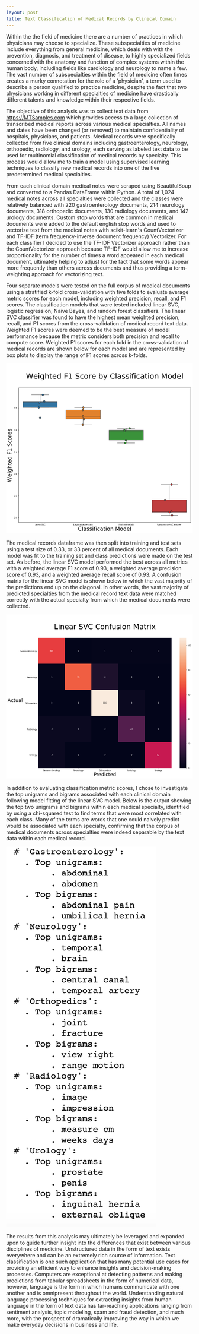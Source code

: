 ```yaml
---
layout: post
title: Text Classification of Medical Records by Clinical Domain
---
```


Within the the field of medicine there are a number of practices in which physicians may choose to specialize. These subspecialties of medicine include everything from general medicine, which deals with with the prevention, diagnosis, and treatment of disease, to highly specialized fields concerned with the anatomy and function of complex systems within the human body, including fields like cardiology and neurology to name a few. The vast number of subspecialties within the field of medicine often times creates a murky connotation for the role of a 'physician', a term used to describe a person qualified to practice medicine, despite the fact that two physicians working in different specialties of medicine have drastically different talents and knowledge within their respective fields.

The objective of this analysis was to collect text data from https://MTSamples.com which provides access to a large collection of transcribed medical reports across various medical specialties. All names and dates have been changed (or removed) to maintain confidentiality of hospitals, physicians, and patients. Medical records were specifically collected from five clinical domains including gastroenterology, neurology, orthopedic, radiology, and urology, each serving as labeled text data to be used for multinomial classification of medical records by specialty. This process would allow me to train a model using supervised learning techniques to classify new medical records into one of the five predetermined medical specialties.

From each clinical domain medical notes were scraped using BeautifulSoup and converted to a Pandas DataFrame within Python. A total of 1,024 medical notes across all specialties were collected and the classes were relatively balanced with 220 gastroenterology documents, 214 neurology documents, 318 orthopedic documents, 130 radiology documents, and 142 urology documents. Custom stop words that are common in medical documents were added to the default english stop words and used to vectorize text from the medical notes with scikit-learn's CountVectorizer and TF-IDF (term frequency-inverse document frequency) Vectorizer. For each classifier I decided to use the TF-IDF Vectorizer approach rather than the CountVectorizer approach because TF-IDF would allow me to increase proportionality for the number of times a word appeared in each medical document, ultimately helping to adjust for the fact that some words appear more frequently than others across documents and thus providing a term-weighting approach for vectorizing text.

Four separate models were tested on the full corpus of medical documents using a stratified k-fold cross-validation with five folds to evaluate average metric scores for each model, including weighted precision, recall, and F1 scores. The classification models that were tested included linear SVC, logistic regression, Naive Bayes, and random forest classifiers. The linear SVC classifier was found to have the highest mean weighted precision, recall, and F1 scores from the cross-validation of medical record text data. Weighted F1 scores were deemed to be the best measure of model performance because the metric considers both precision and recall to compute score. Weighted F1 scores for each fold in the cross-validation of medical records are shown below for each model and are represented by box plots to display the range of F1 scores across k-folds.

![Distribution](https://github.com/Gopher2016/Gopher2016.github.io/blob/master/images/Weighted%20F1%20Scores%20.png?raw=true)

The medical records dataframe was then split into training and test sets using a test size of 0.33, or 33 percent of all medical documents. Each model was fit to the training set and class predictions were made on the test set. As before, the linear SVC model performed the best across all metrics with a weighted average F1 score of 0.93, a weighted average precision score of 0.93, and a weighted average recall score of 0.93. A confusion matrix for the linear SVC model is shown below in which the vast majority of the predictions end up on the diagonal. In other words, the vast majority of predicted specialties from the medical record text data were matched correctly with the actual specialty from which the medical documents were collected.

![Distribution](https://github.com/Gopher2016/Gopher2016.github.io/blob/master/images/Linear%20SVC%20Confusion%20Matrix.png?raw=true)

In addition to evaluating classification metric scores, I chose to investigate the top unigrams and bigrams associated with each clinical domain following model fitting of the linear SVC model. Below is the output showing the top two unigrams and bigrams within each medical specialty, identified by using a chi-squared test to find terms that were most correlated with each class. Many of the terms are words that one could naively predict would be associated with each specialty, confirming that the corpus of medical documents across specialties were indeed separable by the text data within each medical record.  


![Distribution](https://github.com/Gopher2016/Gopher2016.github.io/blob/master/images/Medical%20Document%20Unigrams%20&%20Bigrams.png?raw=true)

The results from this analysis may ultimately be leveraged and expanded upon to guide further insight into the differences that exist between various disciplines of medicine. Unstructured data in the form of text exists everywhere and can be an extremely rich source of information. Text classification is one such application that has many potential use cases for providing an efficient way to enhance insights and decision-making processes. Computers are exceptional at detecting patterns and making predictions from tabular spreadsheets in the form of numerical data, however, language is the form in which humans communicate with one another and is omnipresent throughout the world. Understanding natural language processing techniques for extracting insights from human language in the form of text data has far-reaching applications ranging from sentiment analysis, topic modeling, spam and fraud detection, and much more, with the prospect of dramatically improving the way in which we make everyday decisions in business and life.
